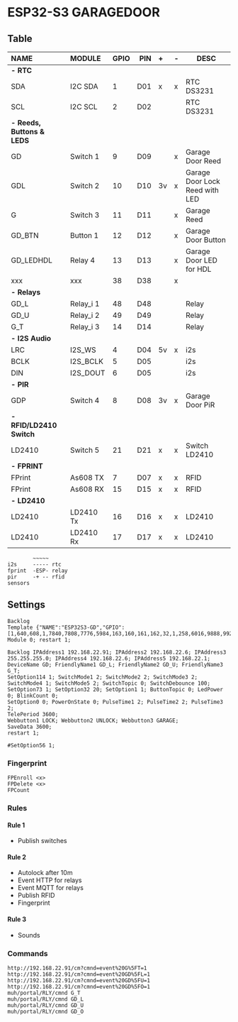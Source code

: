 # ESP32-S3 GARAGEDOOR

## Table

| NAME                        | MODULE    | GPIO | PIN | +   | -   | DESC                           |
| :-------------------------- | :-------- | :--- | --: | :-- | --- | ------------------------------ |
| **- RTC**                   |           |      |     |     |     |                                |
| SDA                         | I2C SDA   | 1    | D01 | x   | x   | RTC DS3231                     |
| SCL                         | I2C SCL   | 2    | D02 |     |     | RTC DS3231                     |
| **- Reeds, Buttons & LEDS** |           |      |     |     |     |                                |
| GD                          | Switch 1  | 9    | D09 |     | x   | Garage Door Reed               |
| GDL                         | Switch 2  | 10   | D10 | 3v  | x   | Garage Door Lock Reed with LED |
| G                           | Switch 3  | 11   | D11 |     | x   | Garage Reed                    |
| GD_BTN                      | Button 1  | 12   | D12 |     | x   | Garage Door Button             |
| GD_LEDHDL                   | Relay 4   | 13   | D13 |     | x   | Garage Door LED for HDL        |
| xxx                         | xxx       | 38   | D38 |     | x   |                                |
| **- Relays**                |           |      |     |     |     |                                |
| GD_L                        | Relay_i 1 | 48   | D48 |     |     | Relay                          |
| GD_U                        | Relay_i 2 | 49   | D49 |     |     | Relay                          |
| G_T                         | Relay_i 3 | 14   | D14 |     |     | Relay                          |
| **- I2S Audio**             |           |      |     |     |     |                                |
| LRC                         | I2S_WS    | 4    | D04 | 5v  | x   | i2s                            |
| BCLK                        | I2S_BCLK  | 5    | D05 |     |     | i2s                            |
| DIN                         | I2S_DOUT  | 6    | D05 |     |     | i2s                            |
| **- PIR**                   |           |      |     |     |     |                                |
| GDP                         | Switch 4  | 8    | D08 | 3v  | x   | Garage Door PiR                |
| **- RFID/LD2410 Switch**    |           |      |     |     |     |                                |
| LD2410                      | Switch 5  | 21   | D21 | x   | x   | Switch LD2410                  |
| **- FPRINT**                |           |      |     |     |     |                                |
| FPrint                      | As608 TX  | 7    | D07 | x   | x   | RFID                           |
| FPrint                      | As608 RX  | 15   | D15 | x   | x   | RFID                           |
| **- LD2410**                |           |      |     |     |     |                                |
| LD2410                      | LD2410 Tx | 16   | D16 | x   | x   | LD2410                         |
| LD2410                      | LD2410 Rx | 17   | D17 | x   | x   | LD2410                         |

```
        ~~~~~
i2s     ----- rtc
fprint  -ESP- relay
pir     -+ -- rfid
sensors
```

## Settings

```
Backlog
Template {"NAME":"ESP32S3-GD","GPIO":[1,640,608,1,7840,7808,7776,5984,163,160,161,162,32,1,258,6016,9888,9920,1,1,1,1,0,0,0,0,0,1,1,1,1,1,1,1,1,1,256,257],"FLAG":0,"BASE":1};
Module 0; restart 1;

Backlog IPAddress1 192.168.22.91; IPAddress2 192.168.22.6; IPAddress3 255.255.255.0; IPAddress4 192.168.22.6; IPAddress5 192.168.22.1;
DeviceName GD; FriendlyName1 GD_L; FriendlyName2 GD_U; FriendlyName3 G_T;
SetOption114 1; SwitchMode1 2; SwitchMode2 2; SwitchMode3 2; SwitchMode4 1; SwitchMode5 2; SwitchTopic 0; SwitchDebounce 100;
SetOption73 1; SetOption32 20; SetOption1 1; ButtonTopic 0; LedPower 0; BlinkCount 0;
SetOption0 0; PowerOnState 0; PulseTime1 2; PulseTime2 2; PulseTime3 2;
TelePeriod 3600;
Webbutton1 LOCK; Webbutton2 UNLOCK; Webbutton3 GARAGE;
SaveData 3600;
restart 1;

#SetOption56 1;
```

### Fingerprint

```
FPEnroll <x>
FPDelete <x>
FPCount
```

### Rules

#### Rule 1

- Publish switches

#### Rule 2

- Autolock after 10m
- Event HTTP for relays
- Event MQTT for relays
- Publish RFID
- Fingerprint

#### Rule 3

- Sounds

### Commands

```
http://192.168.22.91/cm?cmnd=event%20G%5FT=1
http://192.168.22.91/cm?cmnd=event%20GD%5FL=1
http://192.168.22.91/cm?cmnd=event%20GD%5FU=1
http://192.168.22.91/cm?cmnd=event%20GD%5FO=1
muh/portal/RLY/cmnd G_T
muh/portal/RLY/cmnd GD_L
muh/portal/RLY/cmnd GD_U
muh/portal/RLY/cmnd GD_O
```
